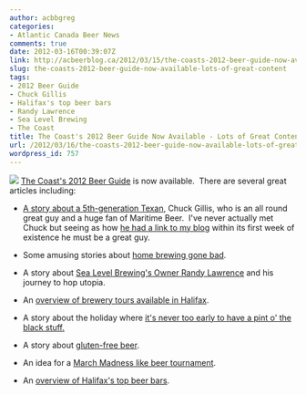 ```yaml
---
author: acbbgreg
categories:
- Atlantic Canada Beer News
comments: true
date: 2012-03-16T00:39:07Z
link: http://acbeerblog.ca/2012/03/15/the-coasts-2012-beer-guide-now-available-lots-of-great-content/
slug: the-coasts-2012-beer-guide-now-available-lots-of-great-content
tags:
- 2012 Beer Guide
- Chuck Gillis
- Halifax's top beer bars
- Randy Lawrence
- Sea Level Brewing
- The Coast
title: The Coast's 2012 Beer Guide Now Available - Lots of Great Content!
url: /2012/03/16/the-coasts-2012-beer-guide-now-available-lots-of-great-content/
wordpress_id: 757
---
```


[![](http://acbeerblog.ca/wp-content/uploads/2012/03/revused-header1.jpg)](http://acbeerblog.ca/wp-content/uploads/2012/03/revused-header1.jpg) [The Coast's 2012 Beer Guide](http://www.thecoast.ca/halifax/beer-guide/Category?oid=1088150) is now available.  There are several great articles including:



	
  * [A story about a 5th-generation Texan](http://www.thecoast.ca/halifax/halifaxs-beer-ambassador/Content?oid=3062760), Chuck Gillis, who is an all round great guy and a huge fan of Maritime Beer.  I've never actually met Chuck but seeing as how [he had a link to my blog](http://chuckgillis.tumblr.com/post/15383452377/new-atlantic-canada-beer-blog) within its first week of existence he must be a great guy.

	
  * Some amusing stories about [home brewing gone bad](http://www.thecoast.ca/halifax/home-brew-disasters/Content?oid=3062762).

	
  * A story about [Sea Level Brewing's Owner Randy Lawrence](http://www.thecoast.ca/halifax/the-happy-hopper/Content?oid=3062766) and his journey to hop utopia.

	
  * An [overview of brewery tours available in Halifax](http://www.thecoast.ca/halifax/brewery-tours-de-force/Content?oid=3062786).

	
  * A story about the holiday where [it's never too early to have a pint o' the black stuff.](http://www.thecoast.ca/halifax/the-friendliest-holiday/Content?oid=3062793)

	
  * A story about [gluten-free beer](http://www.thecoast.ca/halifax/cant-wheat/Content?oid=3062802).

	
  * An idea for a [March Madness like beer tournament](http://www.thecoast.ca/halifax/march-madness/Content?oid=3062814).

	
  * An [overview of Halifax's top beer bars](http://www.thecoast.ca/halifax/halifaxs-top-beer-bars/Content?oid=3062886).


